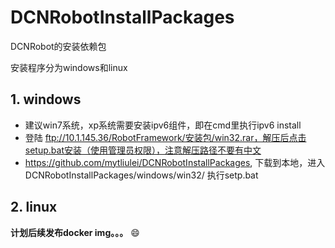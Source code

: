 # DCNRobotInstallPackages

DCNRobot的安装依赖包

安装程序分为windows和linux

## 1. windows

  * 建议win7系统，xp系统需要安装ipv6组件，即在cmd里执行ipv6 install
  * 登陆 ftp://10.1.145.36/RobotFramework/安装包/win32.rar，解压后点击setup.bat安装（使用管理员权限），注意解压路径不要有中文
  * https://github.com/mytliulei/DCNRobotInstallPackages, 下载到本地，进入DCNRobotInstallPackages/windows/win32/ 执行setp.bat


## 2. linux
**计划后续发布docker img。。。** :smile:
